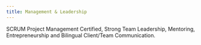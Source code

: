 ```yaml
---
title: Management & Leadership
---
```


SCRUM Project Management Certified, Strong Team Leadership, Mentoring, Entrepreneurship and Bilingual Client/Team Communication.
